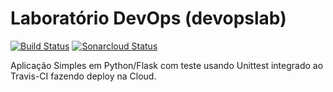 # Laboratório DevOps (devopslab)

[![Build Status](https://app.travis-ci.com/diegomendesmoreno/devopslab.svg?branch=main)](https://app.travis-ci.com/diegomendesmoreno/devopslab) [![Sonarcloud Status](https://sonarcloud.io/api/project_badges/measure?project=labdevops-diego&metric=alert_status)](https://sonarcloud.io/dashboard?id=labdevops-diego)

Aplicação Simples em Python/Flask com teste usando Unittest integrado ao Travis-CI fazendo deploy na Cloud.
